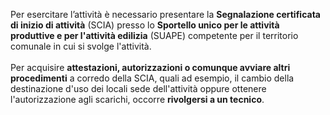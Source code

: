 Per esercitare l’attività è necessario presentare la **Segnalazione certificata di inizio di attività** (SCIA) presso lo **Sportello unico per le attività produttive e per l'attività edilizia** (SUAPE) competente per il territorio comunale in cui si svolge l'attività.
<BR><BR>
Per acquisire **attestazioni, autorizzazioni o comunque avviare altri procedimenti** a corredo della SCIA, quali ad esempio, il cambio della destinazione d'uso dei locali sede dell'attività oppure ottenere l'autorizzazione agli scarichi, occorre **rivolgersi a un tecnico**.
